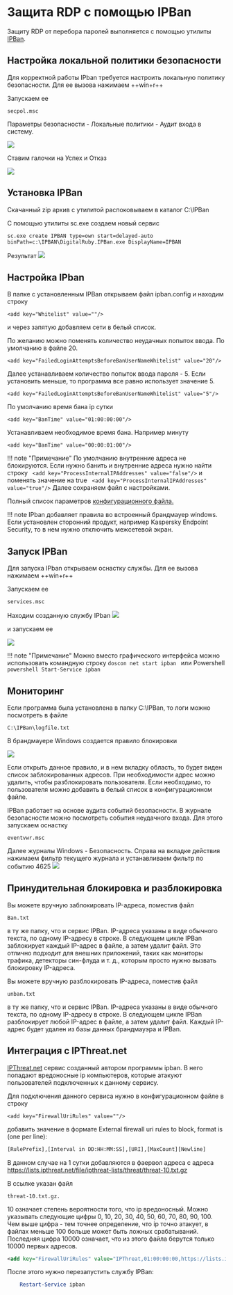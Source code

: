 # Защита RDP с помощью IPBan

Защиту RDP от перебора паролей выполняется с помощью утилиты [IPBan](https://github.com/DigitalRuby/IPBan).

## Настройка локальной политики безопасности 
Для корректной работы IPban требуется настроить локальную политику безопасности. Для ее вызова нажимаем ++win+r++

Запускаем ее
```
secpol.msc
```
Параметры безопасности - Локальные политики - Аудит входа в систему. 

![](Image/ipban_2023-11-13-15-36-59.png)

Ставим галочки на Успех и Отказ

![](Image/ipban_2023-11-13-15-37-34.png)

## Установка IPBan

Скачанный zip архив с утилитой распоковываем  в каталог C:\IPBan  

С помощью утилиты sc.exe создаем новый сервис
```doscon
sc.exe create IPBAN type=own start=delayed-auto binPath=c:\IPBAN\DigitalRuby.IPBan.exe DisplayName=IPBAN
```
Результат
![](Image/ipban_2023-11-13-15-51-21.png)

## Настройка IPban
В папке с установленным IPBan открываем файл ipban.config и находим строку 
```
<add key="Whitelist" value=""/>
```
и через запятую добавляем сети в белый список.

По желанию можно поменять количество неудачных попыток ввода. По умолчанию в файле 20.

```
<add key="FailedLoginAttemptsBeforeBanUserNameWhitelist" value="20"/>
```

Далее устанавливаем количество попыток ввода пароля  - 5. Если установить меньше, то программа все равно использует значение 5.
```
<add key="FailedLoginAttemptsBeforeBanUserNameWhitelist" value="5"/>
```

 По умолчанию время бана ip сутки

```
<add key="BanTime" value="01:00:00:00"/>
```

Устанавливаем необходимое время бана. Например минуту
```
<add key="BanTime" value="00:00:01:00"/>
```

!!! note "Примечание"
    По умолчанию внутренние адреса не блокируются. Если нужно банить и внутренние адреса нужно найти строку 
    ``` 
    <add key="ProcessInternalIPAddresses" value="false"/>
    ```
    и поменять значение на true
    ``` 
    <add key="ProcessInternalIPAddresses" value="true"/>
    ```
Далее сохраняем файл с настройками.

Полный список параметров [конфигурационного файла.](https://github.com/DigitalRuby/IPBan/wiki/Configuration)

!!! note
IPban добавляет правила во встроенный брандмауер windows. Если установлен сторонний продукт, например Kaspersky Endpoint Security, то в нем нужно отключить межсетевой экран. 
## Запуск IPBan
Для запуска IPban открываем оснастку службы. Для ее вызова нажимаем ++win+r++

Запускаем ее
```
services.msc
```
Находим созданную службу IPban 
![](Image/ipban_2023-11-13-16-33-29.png)

и запускаем ее

![](Image/ipban-2023-11-13-163437.png)

!!! note "Примечание"
    Можно вместо графического интерфейса можно использовать командную строку
    ```doscon
    net start ipban
    ```
    или Powershell
    ```powershell
    Start-Service ipban
    ```
## Мониторинг

Если программа была установлена в папку C:\IPBan, то логи можно посмотреть в файле 
```
C:\IPBan\logfile.txt
```
В брандмауере Windows создается правило блокировки

![](Image/ipban_2023-11-13-17-55-42.png)

Если открыть данное правило, и в нем вкладку область, то будет виден список заблокированных адресов. При необходимости адрес можно удалить, чтобы разблокировать пользователя. Если необходимо, то пользователя можно добавить в белый список в конфигурационном файле. 

IPBan работает на основе аудита событий безопасности. В журнале безопасности можно посмотреть события неудачного входа. Для этого запускаем оснастку 

```
eventvwr.msc 
```

Далее  журналы Windows - Безопасность. Справа на вкладке действия нажимаем фильтр текущего журнала и устанавливаем фильтр по событию 4625
![](Image/ipban_2023-11-14-14-34-45.png)
## Принудительная блокировка и разблокировка

Вы можете вручную заблокировать IP-адреса, поместив файл  
```
Ban.txt
```  
в ту же папку, что и сервис IPBan. IP-адреса указаны в виде обычного текста, по одному IP-адресу в строке. В следующем цикле IPBan заблокирует каждый IP-адрес в файле, а затем удалит файл. Это отлично подходит для внешних приложений, таких как мониторы трафика, детекторы син-флуда и т. д., которым просто нужно вызвать блокировку IP-адреса.

Вы можете вручную разблокировать IP-адреса, поместив файл 
```
unban.txt
```
в ту же папку, что и сервис IPBan. IP-адреса указаны в виде обычного текста, по одному IP-адресу в строке. В следующем цикле IPBan разблокирует любой IP-адрес в файле, а затем удалит файл. Каждый IP-адрес будет удален из базы данных брандмауэра и IPBan.

## Интеграция с IPThreat.net

[IPThreat.net](https://ipthreat.net/) сервис созданный автором программы ipban. В него попадают вредоносные ip компьютеров, которые атакуют пользователей подключенных к данному сервису. 

Для подключения данного сервиса нужно в конфигурационном файле в строку 
```
<add key="FirewallUriRules" value=""/>
```

добавить значение в формате External firewall uri rules to block, format is (one per line):
``` xml
[RulePrefix],[Interval in DD:HH:MM:SS],[URI],[MaxCount][Newline]  
```
В данном случае на 1 сутки добавляются в фаервол адреса с адреса https://lists.ipthreat.net/file/ipthreat-lists/threat/threat-10.txt.gz 

В ссылке указан файл 
```
threat-10.txt.gz.
```
10 означает степень вероятности того, что ip вредоносный. Можно указывать следующие цифры 0, 10, 20, 30, 40, 50, 60, 70, 80, 90, 100. Чем выше цифра - тем точнее определение, что ip точно атакует, в файлах меньше 100 больше может быть ложных срабатываний. Последняя цифра 10000 означает, что из этого файла берутся только 10000 первых адресов.
``` xml
<add key="FirewallUriRules" value="IPThreat,01:00:00:00,https://lists.ipthreat.net/file/ipthreat-lists/threat/threat-10.txt.gz,10000"/>
```
После этого нужно перезапустить службу IPBan: 

```powershell
    Restart-Service ipban
```